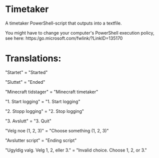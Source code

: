# Timetaker
A timetaker PowerShell-script that outputs into a textfile.

You might have to change your computer's PowerShell execution policy, see here: https:/go.microsoft.com/fwlink/?LinkID=135170

# Translations:

"Startet" = "Started"

"Sluttet" = "Ended"

"Minecraft tidstager" = "Minecraft timetaker"

"1. Start logging" = "1. Start logging"

"2. Stopp logging" = "2. Stop logging"

"3. Avslutt" = "3. Quit"

"Velg noe (1, 2, 3)" = "Choose something (1, 2, 3)"

"Avslutter script" = "Ending script"

"Ugyldig valg. Velg 1, 2, eller 3." = "Invalid choice. Choose 1, 2, or 3."
